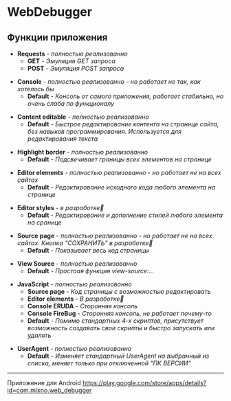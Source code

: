 # WebDebugger

## **Функции приложения**
 - **Requests** *- полностью реализованно*
    - **GET** *- Эмуляция GET запроса*
    - **POST** *- Эмуляция POST запроса*
 >
 - **Console** *- полностью реализованно - но работает не так, как хотелось бы*
    - **Default** *- Консоль от самого приложения, работает стабильно, но очень слаба по функционалу*
 >
 - **Content editable** *- полностью реализованно*
    - **Default** *- Быстрое редактирование контента на странице сайта, без навыков программирования. Используется для редактирования текста*
 >
 - **Highlight border** *- полностью реализованно*
    - **Default** *- Подсвечивает границы всех элементов на странице*
 >
 - **Editor elements** *- полностью реализованно - но работает не на всех сайтах*
    - **Default** *- Редактирование исходного кода любого элемента на странице*
 >
 - **Editor styles** *- в разработке:wrench:*
    - **Default** *- Редактирование и дополнение стилей любого элемента на сранице*
 >
 - **Source page** *- полностью реализованно - но работает не на всех сайтах. Кнопка "СОХРАНИТЬ" в разработке:wrench:*
    - **Default** *- Показывает весь код страницы*
 >
 - **View Source** *- полностью реализованно*
    - **Default** *- Простоая функция view-source:...*
 >
 - **JavaScript** *- полностью реализованно*
    - **Source page** *- Код страницы с возможностью редактировать*
    - **Editor elements** *- В разработке:wrench:*
    - **Console ERUDA** *- Сторонняя консоль*
    - **Console FireBug** *- Сторонняя консоль, не работает почему-то*
    - **Default** *- Помимо стандартных 4-х скриптов, присутствует возможность создавать свои скрипты и быстро запускать или удалять*
 >
 - **UserAgent** *- полностью реализованно*
    - **Default** *- Изменяет стандартный UserAgent на выбранный из списка, меняет только при отключенной "ПК ВЕРСИИ"*

____


Приложение для Android
https://play.google.com/store/apps/details?id=com.mixno.web_debugger
